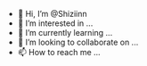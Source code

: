 - 👋 Hi, I’m @Shiziinn
- 👀 I’m interested in ...
- 🌱 I’m currently learning ...
- 💞️ I’m looking to collaborate on ...
- 📫 How to reach me ...

<!---
Shiziinn/Shiziinn is a ✨ special ✨ repository because its `README.md` (this file) appears on your GitHub profile.
You can click the Preview link to take a look at your changes.
--->
